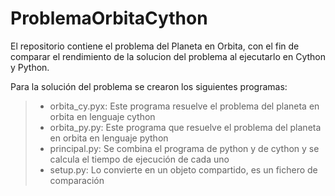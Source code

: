 # ProblemaOrbitaCython

El repositorio contiene el problema del Planeta en Orbita, con el fin de comparar el rendimiento de la solucion del problema al ejecutarlo en Cython y Python.

Para la solución del problema se crearon los siguientes programas:

> - orbita_cy.pyx: Este programa resuelve el problema del planeta en orbita en lenguaje cython
> - orbita_py.py: Este programa que resuelve el problema del planeta en orbita en lenguaje python
> - principal.py: Se combina el programa de python y de cython y se calcula el tiempo de ejecución de cada uno
> - setup.py: Lo convierte en un objeto compartido, es un fichero de comparación
